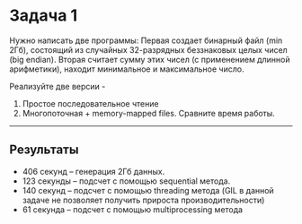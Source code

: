 # Задача 1

Нужно написать две программы:
Первая создает бинарный файл (min 2Гб), состоящий из случайных 32-разрядных беззнаковых целых чисел (big endian).
Вторая считает сумму этих чисел (с применением длинной арифметики), находит минимальное и максимальное число.

Реализуйте две версии - 
1. Простое последовательное чтение 
2. Многопоточная + memory-mapped files. Сравните время работы. 


------------------------------------------------------------------
## Результаты

- 406 секунд – генерация 2Гб данных.
- 123 секунды – подсчет с помощью sequential метода.
- 140 секунд – подсчет с помощью threading метода (GIL в данной задаче не позволяет получить прироста производительности)
- 61 секунда – подсчет с помощью multiprocessing метода 

